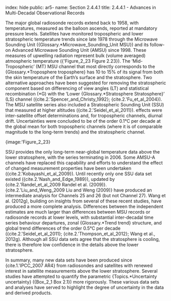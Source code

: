index: hide
public: ar5-
name: Section 2.4.4.1
title: 2.4.4.1 - Advances in Multi-Decadal Observational Records

The major global radiosonde records extend back to 1958, with temperatures, measured as the balloon ascends, reported at mandatory pressure levels. Satellites have monitored tropospheric and lower stratospheric temperature trends since late 1978 through the Microwave Sounding Unit ({Glossary.*Microwave_Sounding_Unit MSU}) and its follow-on Advanced Microwave Sounding Unit (AMSU) since 1998. These measures of upwelling radiation represent bulk (volume averaged) atmospheric temperature ({'Figure_2_23 Figure 2.23}). The ‘Mid-Tropospheric’ (MT) MSU channel that most directly corresponds to the {Glossary.*Troposphere troposphere} has 10 to 15% of its signal from both the skin temperature of the Earth’s surface and the stratosphere. Two alternative approaches have been suggested for removing the stratospheric component based on differencing of view angles (LT) and statistical recombination (&#42;G) with the ‘Lower {Glossary.*Stratosphere Stratosphere}’ (LS) channel ({cite.2.'Spencer_and_Christy_1992}; {cite.2.'Fu_et_al_2004}). The MSU satellite series also included a Stratospheric Sounding Unit (SSU) that measured at higher altitudes ({cite.2.'Seidel_et_al_2011}). effects were inter-satellite offset determinations and, for tropospheric channels, diurnal drift. Uncertainties were concluded to be of the order 0.1°C per decade at the global mean for both tropospheric channels (where it is of comparable magnitude to the long-term trends) and the stratospheric channel.

{image:'Figure_2_23}

SSU provides the only long-term near-global temperature data above the lower stratosphere, with the series terminating in 2006. Some AMSU-A channels have replaced this capability and efforts to understand the effect of changed measurement properties have been undertaken ({cite.2.'Kobayashi_et_al_2009}). Until recently only one SSU data set existed ({cite.2.'Nash_and_Edge_1989}), updated by {cite.2.'Randel_et_al_2009 Randel et al. (2009)}. {cite.2.'Liu_and_Weng_2009 Liu and Weng (2009)} have produced an intermediate analysis for Channels 25 and 26 (but not Channel 27). Wang et al. (2012g), building on insights from several of these recent studies, have produced a more complete analysis. Differences between the independent estimates are much larger than differences between MSU records or radiosonde records at lower levels, with substantial inter-decadal time series behaviour departures, zonal {Glossary.*Trend trend} structure, and global trend differences of the order 0.5°C per decade ({cite.2.'Seidel_et_al_2011}; {cite.2.'Thompson_et_al_2012}; Wang et al., 2012g). Although all SSU data sets agree that the stratosphere is cooling, there is therefore low confidence in the details above the lower stratosphere.

In summary, many new data sets have been produced since {cite.1.'IPCC_2007 AR4} from radiosondes and satellites with renewed interest in satellite measurements above the lower stratosphere. Several studies have attempted to quantify the parametric {Topics.*Uncertainty uncertainty} ({Box_2_1 Box 2.1}) more rigorously. These various data sets and analyses have served to highlight the degree of uncertainty in the data and derived products.
